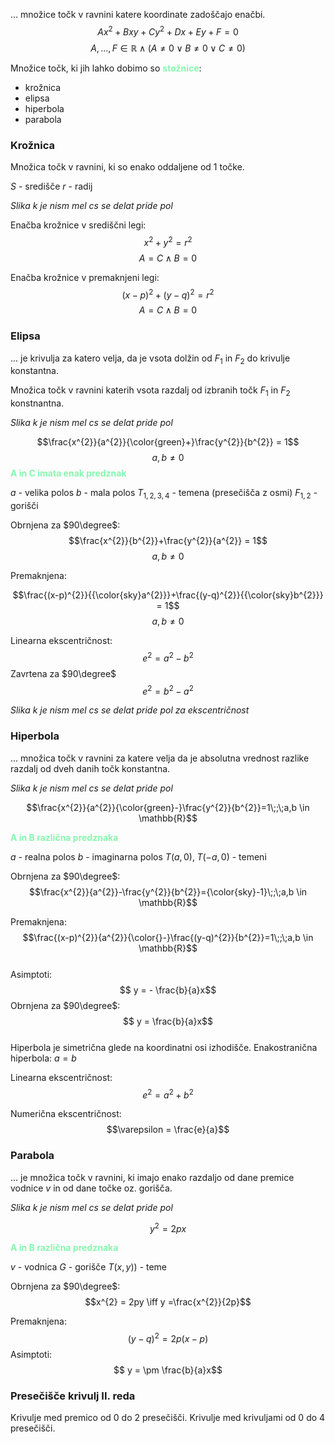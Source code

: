 
... množice točk v ravnini katere koordinate zadoščajo enačbi.
$$Ax^{2} + Bxy + Cy^{2} + Dx + Ey + F = 0$$
$$A,...,F \in \mathbb{R} \land (A \neq 0 \lor B \neq 0 \lor C \neq 0)$$

Množice točk, ki jih lahko dobimo so **<span style="color:#87f7ae">stožnice</span>**:
- krožnica
- elipsa
- hiperbola
- parabola



### Krožnica

Množica točk v ravnini, ki so enako oddaljene od 1 točke.

$S$ - središče
$r$ - radij

*Slika k je nism mel cs se delat pride pol*

Enačba krožnice v središčni legi:
$$x^{2} + y^{2} = r^{2}$$
$$A = C \land B = 0$$

Enačba krožnice v premaknjeni legi:
$$(x - p)^{2} + (y-q)^{2} = r^{2}$$
$$A = C \land B = 0$$

### Elipsa

... je krivulja za katero velja, da je vsota dolžin od $F_{1}$ in $F_{2}$ do krivulje konstantna.

Množica točk v ravnini katerih vsota razdalj od izbranih točk $F_{1}$ in $F_{2}$ konstnantna.

*Slika k je nism mel cs se delat pride pol*

$$\frac{x^{2}}{a^{2}}{\color{green}+}\frac{y^{2}}{b^{2}} = 1$$
$$a, b \neq 0$$
<span style="color:#87f7ae">**A in C imata enak predznak**</span>

$a$ - velika polos
$b$ - mala polos
$T_{1,2,3,4}$ - temena (presečišča z osmi)
$F_{1,2}$ - gorišči

Obrnjena za $90\degree$:
$$\frac{x^{2}}{b^{2}}+\frac{y^{2}}{a^{2}} = 1$$
$$a, b \neq 0$$

Premaknjena:

$$\frac{(x-p)^{2}}{{\color{sky}a^{2}}}+\frac{(y-q)^{2}}{{\color{sky}b^{2}}} = 1$$
$$a, b \neq 0$$

Linearna ekscentričnost:
$$e^{2} = a^{2}-b^{2}$$
Zavrtena za $90\degree$
$$e^{2} = b^{2}-a^{2}$$

*Slika k je nism mel cs se delat pride pol za ekscentričnost*

### Hiperbola

... množica točk v ravnini za katere velja da je absolutna vrednost razlike razdalj od dveh danih točk konstantna.

*Slika k je nism mel cs se delat pride pol*

$$\frac{x^{2}}{a^{2}}{\color{green}-}\frac{y^{2}}{b^{2}}=1\;;\;a,b \in \mathbb{R}$$

<span style="color:#87f7ae">**A in B različna predznaka**</span>

$a$ - realna polos
$b$ - imaginarna polos
$T(a,\, 0),\; T(-a,\, 0)$  - temeni

Obrnjena za $90\degree$:
$$\frac{x^{2}}{a^{2}}-\frac{y^{2}}{b^{2}}={\color{sky}-1}\;;\;a,b \in \mathbb{R}$$

Premaknjena:
$$\frac{(x-p)^{2}}{a^{2}}{\color{}-}\frac{(y-q)^{2}}{b^{2}}=1\;;\;a,b \in \mathbb{R}$$
\
Asimptoti:
$$ y = - \frac{b}{a}x$$
Obrnjena za $90\degree$:
$$ y = \frac{b}{a}x$$
\
Hiperbola je simetrična glede na koordinatni osi izhodišče.
Enakostranična hiperbola: $a = b$

Linearna ekscentričnost:
$$e^{2} = a^{2}+b^{2}$$

Numerična ekscentričnost:
$$\varepsilon = \frac{e}{a}$$


### Parabola

... je množica točk v ravnini, ki imajo enako razdaljo od dane premice vodnice $v$ in od dane točke oz. gorišča.

*Slika k je nism mel cs se delat pride pol*

$$y^{2} = 2px$$

<span style="color:#87f7ae">**A in B različna predznaka**</span>

$v$ - vodnica
$G$ - gorišče
$T(x,y))$  - teme

Obrnjena za $90\degree$:
$$x^{2} = 2py \iff y =\frac{x^{2}}{2p}$$

Premaknjena:
$$(y-q)^{2} = 2p(x-p)$$
Asimptoti:
$$ y = \pm \frac{b}{a}x$$


### Presečišče krivulj II. reda

Krivulje med premico od 0 do 2 presečišči.
Krivulje med krivuljami od 0 do 4 presečišči.

